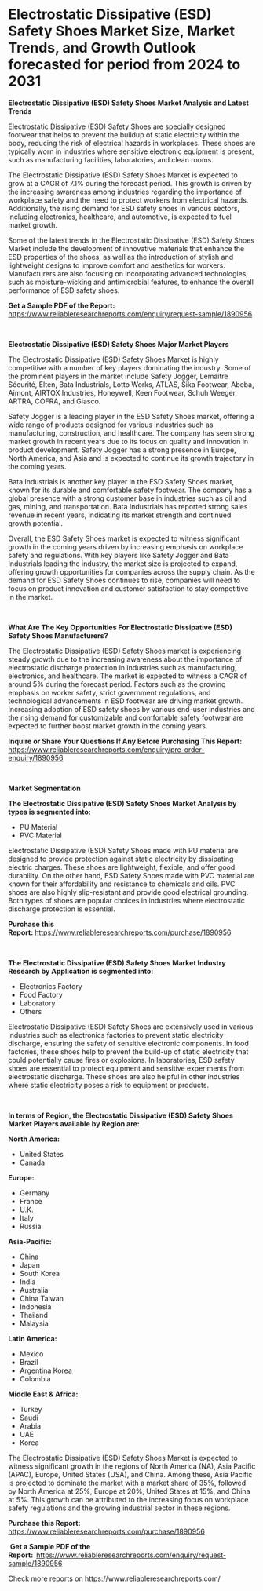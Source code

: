 <p><h1>Electrostatic Dissipative (ESD) Safety Shoes Market Size, Market Trends, and Growth Outlook forecasted for period from 2024 to 2031</h1></p><p><strong>Electrostatic Dissipative (ESD) Safety Shoes Market Analysis and Latest Trends</strong></p>
<p><p>Electrostatic Dissipative (ESD) Safety Shoes are specially designed footwear that helps to prevent the buildup of static electricity within the body, reducing the risk of electrical hazards in workplaces. These shoes are typically worn in industries where sensitive electronic equipment is present, such as manufacturing facilities, laboratories, and clean rooms.</p><p>The Electrostatic Dissipative (ESD) Safety Shoes Market is expected to grow at a CAGR of 7.1% during the forecast period. This growth is driven by the increasing awareness among industries regarding the importance of workplace safety and the need to protect workers from electrical hazards. Additionally, the rising demand for ESD safety shoes in various sectors, including electronics, healthcare, and automotive, is expected to fuel market growth. </p><p>Some of the latest trends in the Electrostatic Dissipative (ESD) Safety Shoes Market include the development of innovative materials that enhance the ESD properties of the shoes, as well as the introduction of stylish and lightweight designs to improve comfort and aesthetics for workers. Manufacturers are also focusing on incorporating advanced technologies, such as moisture-wicking and antimicrobial features, to enhance the overall performance of ESD safety shoes.</p></p>
<p><strong>Get a Sample PDF of the Report:&nbsp;</strong> <a href="https://www.reliableresearchreports.com/enquiry/request-sample/1890956">https://www.reliableresearchreports.com/enquiry/request-sample/1890956</a></p>
<p>&nbsp;</p>
<p><strong>Electrostatic Dissipative (ESD) Safety Shoes Major Market Players</strong></p>
<p><p>The Electrostatic Dissipative (ESD) Safety Shoes Market is highly competitive with a number of key players dominating the industry. Some of the prominent players in the market include Safety Jogger, Lemaitre Sécurité, Elten, Bata Industrials, Lotto Works, ATLAS, Sika Footwear, Abeba, Aimont, AIRTOX Industries, Honeywell, Keen Footwear, Schuh Weeger, ARTRA, COFRA, and Giasco.</p><p>Safety Jogger is a leading player in the ESD Safety Shoes market, offering a wide range of products designed for various industries such as manufacturing, construction, and healthcare. The company has seen strong market growth in recent years due to its focus on quality and innovation in product development. Safety Jogger has a strong presence in Europe, North America, and Asia and is expected to continue its growth trajectory in the coming years.</p><p>Bata Industrials is another key player in the ESD Safety Shoes market, known for its durable and comfortable safety footwear. The company has a global presence with a strong customer base in industries such as oil and gas, mining, and transportation. Bata Industrials has reported strong sales revenue in recent years, indicating its market strength and continued growth potential.</p><p>Overall, the ESD Safety Shoes market is expected to witness significant growth in the coming years driven by increasing emphasis on workplace safety and regulations. With key players like Safety Jogger and Bata Industrials leading the industry, the market size is projected to expand, offering growth opportunities for companies across the supply chain. As the demand for ESD Safety Shoes continues to rise, companies will need to focus on product innovation and customer satisfaction to stay competitive in the market.</p></p>
<p>&nbsp;</p>
<p><strong>What Are The Key Opportunities For Electrostatic Dissipative (ESD) Safety Shoes Manufacturers?</strong></p>
<p><p>The Electrostatic Dissipative (ESD) Safety Shoes market is experiencing steady growth due to the increasing awareness about the importance of electrostatic discharge protection in industries such as manufacturing, electronics, and healthcare. The market is expected to witness a CAGR of around 5% during the forecast period. Factors such as the growing emphasis on worker safety, strict government regulations, and technological advancements in ESD footwear are driving market growth. Increasing adoption of ESD safety shoes by various end-user industries and the rising demand for customizable and comfortable safety footwear are expected to further boost market growth in the coming years.</p></p>
<p><strong>Inquire or Share Your Questions If Any Before Purchasing This Report:</strong> <a href="https://www.reliableresearchreports.com/enquiry/pre-order-enquiry/1890956">https://www.reliableresearchreports.com/enquiry/pre-order-enquiry/1890956</a></p>
<p>&nbsp;</p>
<p><strong>Market Segmentation</strong></p>
<p><strong>The Electrostatic Dissipative (ESD) Safety Shoes Market Analysis by types is segmented into:</strong></p>
<p><ul><li>PU Material</li><li>PVC Material</li></ul></p>
<p><p>Electrostatic Dissipative (ESD) Safety Shoes made with PU material are designed to provide protection against static electricity by dissipating electric charges. These shoes are lightweight, flexible, and offer good durability. On the other hand, ESD Safety Shoes made with PVC material are known for their affordability and resistance to chemicals and oils. PVC shoes are also highly slip-resistant and provide good electrical grounding. Both types of shoes are popular choices in industries where electrostatic discharge protection is essential.</p></p>
<p><strong>Purchase this Report:&nbsp;</strong><a href="https://www.reliableresearchreports.com/purchase/1890956">https://www.reliableresearchreports.com/purchase/1890956</a></p>
<p>&nbsp;</p>
<p><strong>The Electrostatic Dissipative (ESD) Safety Shoes Market Industry Research by Application is segmented into:</strong></p>
<p><ul><li>Electronics Factory</li><li>Food Factory</li><li>Laboratory</li><li>Others</li></ul></p>
<p><p>Electrostatic Dissipative (ESD) Safety Shoes are extensively used in various industries such as electronics factories to prevent static electricity discharge, ensuring the safety of sensitive electronic components. In food factories, these shoes help to prevent the build-up of static electricity that could potentially cause fires or explosions. In laboratories, ESD safety shoes are essential to protect equipment and sensitive experiments from electrostatic discharge. These shoes are also helpful in other industries where static electricity poses a risk to equipment or products.</p></p>
<p>&nbsp;</p>
<p><strong>In terms of Region, the Electrostatic Dissipative (ESD) Safety Shoes Market Players available by Region are:</strong></p>
<p>
    <p> <strong> North America: </strong>
        <ul>
            <li>United States</li>
            <li>Canada</li>
        </ul>
        </p> 
    <p> <strong> Europe: </strong>
        <ul>
            <li>Germany</li>
            <li>France</li>
            <li>U.K.</li>
            <li>Italy</li>
            <li>Russia</li>
        </ul>
        </p> 
    <p> <strong> Asia-Pacific: </strong>
        <ul>
            <li>China</li>
            <li>Japan</li>
            <li>South Korea</li>
            <li>India</li>
            <li>Australia</li>
            <li>China Taiwan</li>
            <li>Indonesia</li>
            <li>Thailand</li>
            <li>Malaysia</li>
        </ul>
        </p> 
    <p> <strong> Latin America: </strong>
        <ul>
            <li>Mexico</li>
            <li>Brazil</li>
            <li>Argentina Korea</li>
            <li>Colombia</li>
        </ul>
        </p> 
    <p> <strong> Middle East & Africa: </strong>
        <ul>
            <li>Turkey</li>
            <li>Saudi</li>
            <li>Arabia</li>
            <li>UAE</li>
            <li>Korea</li>
        </ul>
    </p>
    </p>
<p><p>The Electrostatic Dissipative (ESD) Safety Shoes Market is expected to witness significant growth in the regions of North America (NA), Asia Pacific (APAC), Europe, United States (USA), and China. Among these, Asia Pacific is projected to dominate the market with a market share of 35%, followed by North America at 25%, Europe at 20%, United States at 15%, and China at 5%. This growth can be attributed to the increasing focus on workplace safety regulations and the growing industrial sector in these regions.</p></p>
<p><strong>Purchase this Report: </strong><a href="https://www.reliableresearchreports.com/purchase/1890956">https://www.reliableresearchreports.com/purchase/1890956</a></p>
<p>&nbsp;<strong>Get a Sample PDF of the Report:&nbsp;&nbsp;</strong><a href="https://www.reliableresearchreports.com/enquiry/request-sample/1890956">https://www.reliableresearchreports.com/enquiry/request-sample/1890956</a></p>
<p><strong></strong></p>
<p>Check more reports on https://www.reliableresearchreports.com/</p>